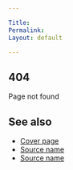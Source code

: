 ```yaml
---

Title: 
Permalink: 
Layout: default

---
```


## 404

Page not found

## See also

- [Cover page](index)
- [Source name](http://example.net/)
- [Source name](http://example.net/)


    
